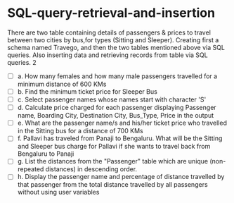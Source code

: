 # SQL-query-retrieval-and-insertion
There are two table containing details of passengers &amp; prices to travel between two cities by bus,for types (Sitting and Sleeper). Creating first a schema named Travego, and then the two tables mentioned above via SQL queries. Also inserting data and retrieving records from table via SQL queries.
2
- [ ] a. How many females and how many male passengers travelled for a minimum distance of 600 KMs
- [ ] b. Find the minimum ticket price for Sleeper Bus
- [ ] c. Select passenger names whose names start with character 'S'
- [ ] d. Calculate price charged for each passenger displaying Passenger name, Boarding City, Destination City, Bus_Type, Price in the output
- [ ] e. What are the passenger name/s and his/her ticket price who travelled in the Sitting bus for a distance of 700 KMs
- [ ] f. Pallavi has traveled from Panaji to Bengaluru. What will be the Sitting and Sleeper bus charge for Pallavi if she wants to travel back from Bengaluru to Panaji
- [ ] g. List the distances from the "Passenger" table which are unique (non-repeated distances) in descending order.
- [ ] h. Display the passenger name and percentage of distance travelled by that passenger from the total distance travelled by all passengers without using user variables

